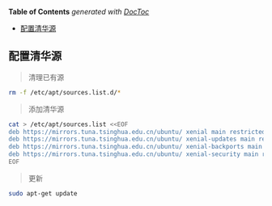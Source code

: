 <!-- START doctoc generated TOC please keep comment here to allow auto update -->
<!-- DON'T EDIT THIS SECTION, INSTEAD RE-RUN doctoc TO UPDATE -->
**Table of Contents**  *generated with [DocToc](https://github.com/thlorenz/doctoc)*

- [配置清华源](#%E9%85%8D%E7%BD%AE%E6%B8%85%E5%8D%8E%E6%BA%90)

<!-- END doctoc generated TOC please keep comment here to allow auto update -->

## 配置清华源

> 清理已有源

```bash
rm -f /etc/apt/sources.list.d/*
```    

> 添加清华源

```bash
cat > /etc/apt/sources.list <<EOF
deb https://mirrors.tuna.tsinghua.edu.cn/ubuntu/ xenial main restricted universe multiverse
deb https://mirrors.tuna.tsinghua.edu.cn/ubuntu/ xenial-updates main restricted universe multiverse
deb https://mirrors.tuna.tsinghua.edu.cn/ubuntu/ xenial-backports main restricted universe multiverse
deb https://mirrors.tuna.tsinghua.edu.cn/ubuntu/ xenial-security main restricted universe multiverse
EOF
```

> 更新

```bash
sudo apt-get update
```